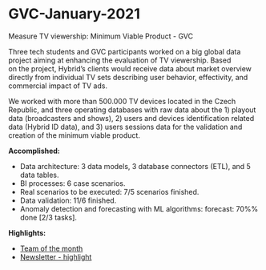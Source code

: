 # GVC-January-2021

Measure TV viewership: Minimum Viable Product - GVC 

Three tech students and GVC participants worked on a big global data project aiming at enhancing the evaluation of TV viewership. Based on the project, Hybrid’s clients would receive data about market overview directly from individual TV sets describing user behavior, effectivity, and commercial impact of TV ads.  

We worked with more than 500.000 TV devices located in the Czech Republic, and three operating databases with raw data about the 1) playout data (broadcasters and shows), 2) users and devices identification related data (Hybrid ID data), and 3) users sessions data for the validation and creation of the minimum viable product. 
 
 

**Accomplished:** 
* Data architecture: 3 data models, 3 database connectors (ETL), and 5 data tables. 
 
* BI processes: 6 case scenarios. 
 
* Real scenarios to be executed: 7/5 scenarios finished. 
 
* Data validation: 11/6 finished.  
 
* Anomaly detection and forecasting with ML algorithms: forecast: 70%% done [2/3 tasks]. 

**Highlights:** 
* [Team of the month](https://www.linkedin.com/posts/databusinessvse_final-presentation-for-gvc-ugcPost-6773210452253011968-q5Yl)
* [Newsletter - highlight](https://us7.campaign-archive.com/?u=16065387231a260180bf8a026&id=e45e84382a)



 


